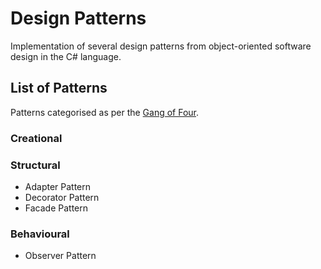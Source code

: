 # Design Patterns
Implementation of several design patterns from object-oriented software design in the C# language.

## List of Patterns
Patterns categorised as per the [Gang of Four](https://en.wikipedia.org/wiki/Design_Patterns).

### Creational

### Structural
- Adapter Pattern
- Decorator Pattern
- Facade Pattern

### Behavioural
- Observer Pattern
